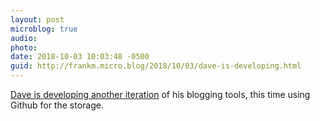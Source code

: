 ```yaml
---
layout: post
microblog: true
audio: 
photo: 
date: 2018-10-03 10:03:48 -0500
guid: http://frankm.micro.blog/2018/10/03/dave-is-developing.html
---
```

[Dave is developing another iteration](http://scripting.com/2018/10/02.html#a021728) of his blogging tools, this time using Github for the storage. 
